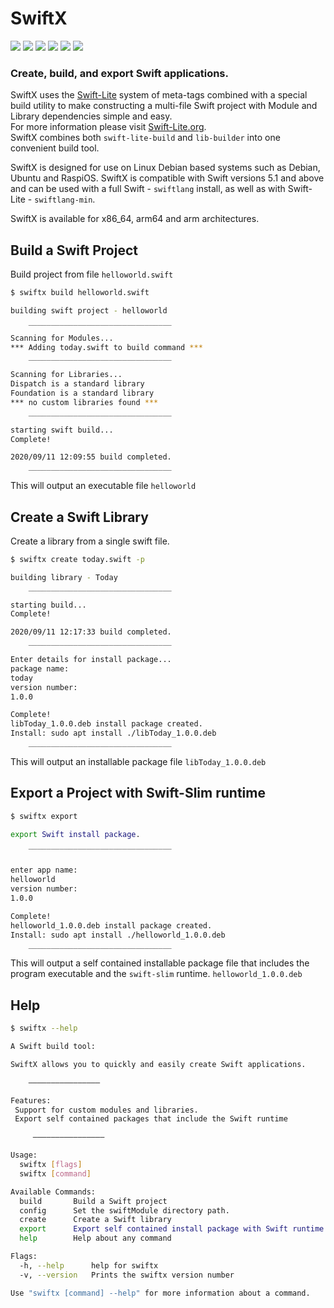 # SwiftX
<img src="https://img.shields.io/badge/Swift-5.1 +-orange.svg" /> <img src="https://img.shields.io/badge/Debian-10-green.svg" /> <img src="https://img.shields.io/badge/Ubuntu-18.04-green.svg" /> <img src="https://img.shields.io/badge/Ubuntu-20.04-green.svg" /> <img src="https://img.shields.io/badge/RaspiOS-Buster-red.svg" /> <img src="https://img.shields.io/badge/Raspbian-Buster-red.svg" />  

### Create, build, and export Swift applications.
SwiftX uses the [Swift-Lite](https://swift-lite.org) system of meta-tags combined with a special build utility to make constructing a multi-file Swift project with Module and Library dependencies simple and easy.  
For more information please visit [Swift-Lite.org](https://swift-lite.org).  
SwiftX combines both `swift-lite-build` and `lib-builder` into one convenient build tool.

SwiftX is designed for use on Linux Debian based systems such as Debian, Ubuntu and RaspiOS. SwiftX is compatible with Swift versions 5.1 and above and can be used with a full Swift - `swiftlang` install, as well as with Swift-Lite - `swiftlang-min`.

SwiftX is available for x86_64, arm64 and arm architectures.

## Build a Swift Project
Build project from file `helloworld.swift`
```bash
$ swiftx build helloworld.swift

building swift project - helloworld

    ‾‾‾‾‾‾‾‾‾‾‾‾‾‾‾‾‾‾‾‾‾‾‾‾‾‾‾‾‾‾‾‾
Scanning for Modules...
*** Adding today.swift to build command ***
    ________________________________

Scanning for Libraries...
Dispatch is a standard library 
Foundation is a standard library 
*** no custom libraries found ***
    ________________________________

starting swift build...
Complete!

2020/09/11 12:09:55 build completed.
    ________________________________
```
This will output an executable file `helloworld`

## Create a Swift Library
Create a library from a single swift file.
```bash
$ swiftx create today.swift -p

building library - Today
    ________________________________

starting build...
Complete!

2020/09/11 12:17:33 build completed.
    ________________________________

Enter details for install package...
package name:
today
version number:
1.0.0

Complete!
libToday_1.0.0.deb install package created.
Install: sudo apt install ./libToday_1.0.0.deb
    ________________________________
```
This will output an installable package file `libToday_1.0.0.deb`

## Export a Project with Swift-Slim runtime
```bash
$ swiftx export

export Swift install package.

    ‾‾‾‾‾‾‾‾‾‾‾‾‾‾‾‾‾‾‾‾‾‾‾‾‾‾‾‾‾‾‾‾

enter app name:
helloworld
version number:
1.0.0

Complete!
helloworld_1.0.0.deb install package created.
Install: sudo apt install ./helloworld_1.0.0.deb
    ________________________________
```
This will output a self contained installable package file that includes the program executable and the `swift-slim` runtime. `helloworld_1.0.0.deb`

## Help
```bash
$ swiftx --help

A Swift build tool:

SwiftX allows you to quickly and easily create Swift applications.

    ————————————————

Features:
 Support for custom modules and libraries.
 Export self contained packages that include the Swift runtime

     ————————————————

Usage:
  swiftx [flags]
  swiftx [command]

Available Commands:
  build       Build a Swift project
  config      Set the swiftModule directory path.
  create      Create a Swift library
  export      Export self contained install package with Swift runtime
  help        Help about any command

Flags:
  -h, --help      help for swiftx
  -v, --version   Prints the swiftx version number

Use "swiftx [command] --help" for more information about a command.
```